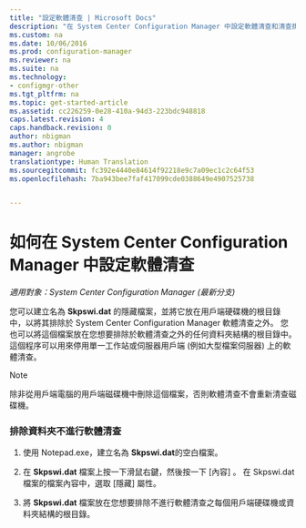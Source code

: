 ```yaml
---
title: "設定軟體清查 | Microsoft Docs"
description: "在 System Center Configuration Manager 中設定軟體清查和清查排除資料夾。"
ms.custom: na
ms.date: 10/06/2016
ms.prod: configuration-manager
ms.reviewer: na
ms.suite: na
ms.technology:
- configmgr-other
ms.tgt_pltfrm: na
ms.topic: get-started-article
ms.assetid: cc226259-0e28-410a-94d3-223bdc948818
caps.latest.revision: 4
caps.handback.revision: 0
author: nbigman
ms.author: nbigman
manager: angrobe
translationtype: Human Translation
ms.sourcegitcommit: fc392e4440e84614f92218e9c7a09ec1c2c64f53
ms.openlocfilehash: 7ba943bee7faf417099cde0388649e4907525738


---
```

# <a name="how-to-configure-software-inventory-in-system-center-configuration-manager"></a>如何在 System Center Configuration Manager 中設定軟體清查

*適用對象：System Center Configuration Manager (最新分支)*

您可以建立名為 **Skpswi.dat** 的隱藏檔案，並將它放在用戶端硬碟機的根目錄中，以將其排除於 System Center Configuration Manager 軟體清查之外。 您也可以將這個檔案放在您想要排除於軟體清查之外的任何資料夾結構的根目錄中。 這個程序可以用來停用單一工作站或伺服器用戶端  (例如大型檔案伺服器) 上的軟體清查。  

> [!NOTE]  
>  除非從用戶端電腦的用戶端磁碟機中刪除這個檔案，否則軟體清查不會重新清查磁碟機。  

### <a name="to-exclude-folders-from-software-inventory"></a>排除資料夾不進行軟體清查  

1.  使用 Notepad.exe，建立名為 **Skpswi.dat**的空白檔案。  

2.  在 **Skpswi.dat** 檔案上按一下滑鼠右鍵，然後按一下 [內容] 。 在 Skpswi.dat 檔案的檔案內容中，選取 [隱藏]  屬性。  

3.  將 **Skpswi.dat** 檔案放在您想要排除不進行軟體清查之每個用戶端硬碟機或資料夾結構的根目錄。  



<!--HONumber=Dec16_HO3-->


